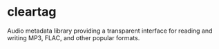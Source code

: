# cleartag

Audio metadata library providing a transparent interface for reading and writing MP3, FLAC, and other popular formats.
